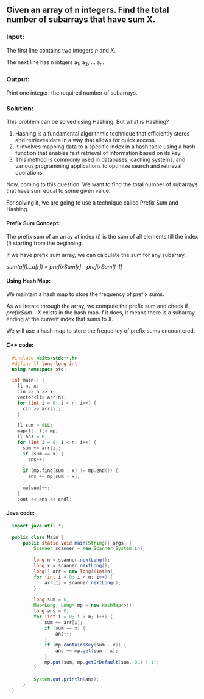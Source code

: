 ## Given an array of n integers. Find the total number of subarrays that have sum X.
  ### Input:
  The first line contains two integers *n* and *X*.
  
  The next line has n intgers a<sub>1</sub>, a<sub>2</sub>, ... a<sub>n</sub>.

  ### Output:
  Print one integer: the required number of subarrays.

### Solution: 
  This problem can be solved using Hashing. 
  But what is Hashing?
  1. Hashing is a fundamental algorithmic technique that efficiently stores and retrieves data in a way that allows for quick access. 
  2. It involves mapping data to a specific index in a hash table using a hash function that enables fast retrieval of information based on its key. 
  3. This method is commonly used in databases, caching systems, and various programming applications to optimize search and retrieval operations.

  Now, coming to this question. We want to find the total number of subarrays that have sum equal to some given value.
  
  For solving it, we are going to use a technique called Prefix Sum and Hashing.

  #### Prefix Sum Concept:

  The prefix sum of an array at index (*i*) is the sum of all elements till the index (*i*) starting from the beginning.

  If we have prefix sum array, we can calculate the sum for any subarray. 

  *sum(a[l]...a[r]) = prefixSum[r] - prefixSum[l-1]*

  


  #### Using Hash Map:

  We maintain a hash map to store the frequency of prefix sums.

  As we iterate through the array, we compute the prefix sum and check if *prefixSum - X* exists in the hash map. f it does, it means there is a subarray ending at the current index that sums to X.

  We will use a hash map to store the frequency of prefix sums encountered.

  #### C++ code:

  ```c++
    #include <bits/stdc++.h>
    #define ll long long int
    using namespace std;

    int main() {
      ll n, x;
      cin >> n >> x;
      vector<ll> arr(n);
      for (int i = 0; i < n; i++) {
        cin >> arr[i];
      }

      ll sum = 0LL;
      map<ll, ll> mp;
      ll ans = 0;
      for (int i = 0; i < n; i++) {
        sum += arr[i];
        if (sum == x) {
          ans++;
        }
        if (mp.find(sum - x) != mp.end()) {
          ans += mp[sum - x];
        }
        mp[sum]++;
      }
      cout << ans << endl;
  ```

  #### Java code:
```java
  import java.util.*;
  
  public class Main {
      public static void main(String[] args) {
          Scanner scanner = new Scanner(System.in);
  
          long n = scanner.nextLong();
          long x = scanner.nextLong();
          long[] arr = new long[(int)n];
          for (int i = 0; i < n; i++) {
              arr[i] = scanner.nextLong();
          }
  
          long sum = 0;
          Map<Long, Long> mp = new HashMap<>();
          long ans = 0;
          for (int i = 0; i < n; i++) {
              sum += arr[i];
              if (sum == x) {
                  ans++;
              }
              if (mp.containsKey(sum - x)) {
                  ans += mp.get(sum - x);
              }
              mp.put(sum, mp.getOrDefault(sum, 0L) + 1);
          }
  
          System.out.println(ans);
      }
  }
```
